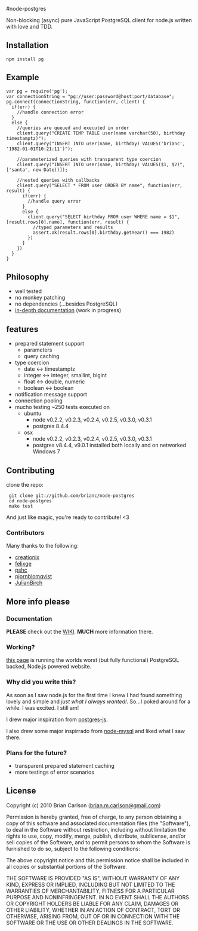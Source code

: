 #node-postgres

Non-blocking (async) pure JavaScript PostgreSQL client for node.js written
with love and TDD.

## Installation

    npm install pg

## Example

    var pg = require('pg');
    var connectionString = "pg://user:password@host:port/database";
    pg.connect(connectionString, function(err, client) {
      if(err) {
        //handle connection error
      }
      else {
        //queries are queued and executed in order
        client.query("CREATE TEMP TABLE user(name varchar(50), birthday timestamptz)");
        client.query("INSERT INTO user(name, birthday) VALUES('brianc', '1982-01-01T10:21:11')");
        
        //parameterized queries with transparent type coercion
        client.query("INSERT INTO user(name, birthday) VALUES($1, $2)", ['santa', new Date()]);
        
        //nested queries with callbacks
        client.query("SELECT * FROM user ORDER BY name", function(err, result) {
          if(err) {
            //handle query error
          }
          else {
            client.query("SELECT birthday FROM user WHERE name = $1", [result.rows[0].name], function(err, result) {
              //typed parameters and results
              assert.ok(result.rows[0].birthday.getYear() === 1982)
            })
          }
        })
      }
    }
    
## Philosophy

* well tested
* no monkey patching
* no dependencies (...besides PostgreSQL)
* [in-depth documentation](http://github.com/brianc/node-postgres/wiki) (work in progress)

## features

- prepared statement support
  - parameters
  - query caching
- type coercion
  - date <-> timestamptz
  - integer <-> integer, smallint, bigint
  - float <-> double, numeric
  - boolean <-> boolean
- notification message support
- connection pooling
- mucho testing
  ~250 tests executed on
    - ubuntu
      - node v0.2.2, v0.2.3, v0.2.4, v0.2.5, v0.3.0, v0.3.1
      - postgres 8.4.4
    - osx
      - node v0.2.2, v0.2.3, v0.2.4, v0.2.5, v0.3.0, v0.3.1
      - postgres v8.4.4, v9.0.1 installed both locally and on networked Windows 7

## Contributing

clone the repo:

     git clone git://github.com/brianc/node-postgres
     cd node-postgres
     make test

And just like magic, you're ready to contribute! <3

### Contributors

Many thanks to the following:

* [creationix](https://github.com/creationix)
* [felixge](https://github.com/felixge)
* [pshc](https://github.com/pshc)
* [pjornblomqvist](https://github.com/bjornblomqvist)
* [JulianBirch](https://github.com/JulianBirch)

## More info please

### Documentation

__PLEASE__ check out the [WIKI](node-postgres/wiki).  __MUCH__ more information there.

### Working?

[this page](http://www.explodemy.com) is running the worlds worst (but fully functional) PostgreSQL backed, Node.js powered website.

### Why did you write this?

As soon as I saw node.js for the first time I knew I had found something lovely and simple and _just what I always wanted!_.  So...I poked around for a while.  I was excited.  I still am!

I drew major inspiration from [postgres-js](http://github.com/creationix/postgres-js).

I also drew some major inspirrado from
[node-mysql](http://github.com/felixge/node-mysql) and liked what I
saw there.

### Plans for the future?

- transparent prepared statement caching
- more testings of error scenarios

## License

Copyright (c) 2010 Brian Carlson (brian.m.carlson@gmail.com)

 Permission is hereby granted, free of charge, to any person obtaining a copy
 of this software and associated documentation files (the "Software"), to deal
 in the Software without restriction, including without limitation the rights
 to use, copy, modify, merge, publish, distribute, sublicense, and/or sell
 copies of the Software, and to permit persons to whom the Software is
 furnished to do so, subject to the following conditions:

 The above copyright notice and this permission notice shall be included in
 all copies or substantial portions of the Software.

 THE SOFTWARE IS PROVIDED "AS IS", WITHOUT WARRANTY OF ANY KIND, EXPRESS OR
 IMPLIED, INCLUDING BUT NOT LIMITED TO THE WARRANTIES OF MERCHANTABILITY,
 FITNESS FOR A PARTICULAR PURPOSE AND NONINFRINGEMENT. IN NO EVENT SHALL THE
 AUTHORS OR COPYRIGHT HOLDERS BE LIABLE FOR ANY CLAIM, DAMAGES OR OTHER
 LIABILITY, WHETHER IN AN ACTION OF CONTRACT, TORT OR OTHERWISE, ARISING FROM,
 OUT OF OR IN CONNECTION WITH THE SOFTWARE OR THE USE OR OTHER DEALINGS IN
 THE SOFTWARE.



